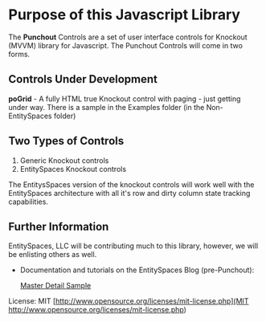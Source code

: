 Purpose of this Javascript Library
==================================

The **Punchout** Controls are a set of user interface controls for Knockout (MVVM) library for Javascript. The Punchout Controls will come in two forms. 

Controls Under Development
---------------------
**poGrid** - A fully HTML true Knockout control with paging - just getting under way. There is a sample in the Examples folder (in the Non-EntitySpaces folder)

Two Types of Controls
---------------------

1. Generic Knockout controls
2. EntitySpaces Knockout controls

The EntitysSpaces version of the knockout controls will work well with the EntitySpaces architecture with all it's row and dirty column state tracking capabilities.

Further Information
---------------------

EntitySpaces, LLC will be contributing much to this library, however, we will be enlisting others as well. 

 * Documentation and tutorials on the EntitySpaces Blog (pre-Punchout):
 
	[Master Detail Sample](http://www.entityspaces.net/portal/Products/Features/EntitySpacesKnockout.aspx)

License: MIT [http://www.opensource.org/licenses/mit-license.php](MIT http://www.opensource.org/licenses/mit-license.php)
